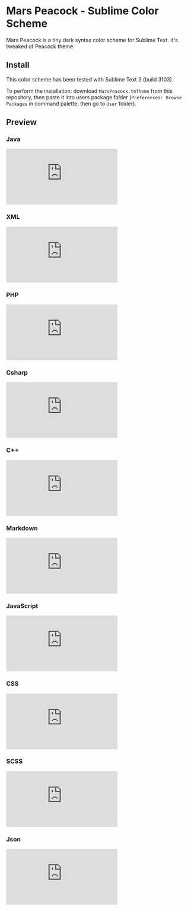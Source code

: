 # Mars Peacock - Sublime Color Scheme

Mars Peacock is a tiny dark syntax color scheme for Sublime Text. It's tweaked of Peacock theme.

## Install

This color scheme has been tested with Sublime Text 3 (build 3103).

To perform the installation: download `MarsPeacock.tmTheme` from this repository, then paste it into users package folder (`Preferences: Browse Packages` in command palette, then go to `User` folder).

## Preview

### Java

![Mars Peacock Java syntax highlight](http://aygix.free.fr/down.php?path=github/Odepax/mars-peacock/preview-java.png)

### XML

![Mars Peacock HTML syntax highlight](http://aygix.free.fr/down.php?path=github/Odepax/mars-peacock/preview-xml.png)

### PHP

![Mars Peacock PHP syntax highlight](http://aygix.free.fr/down.php?path=github/Odepax/mars-peacock/preview-php.png)


### Csharp

![Mars Peacock C# syntax highlight](http://aygix.free.fr/down.php?path=github/Odepax/mars-peacock/preview-cs.png)

### C++

![Mars Peacock C++ syntax highlight](http://aygix.free.fr/down.php?path=github/Odepax/mars-peacock/preview-cpp.png)

### Markdown

![Mars Peacock Markdown syntax highlight](http://aygix.free.fr/down.php?path=github/Odepax/mars-peacock/preview-md.png)

### JavaScript

![Mars Peacock Javascript syntax highlight](http://aygix.free.fr/down.php?path=github/Odepax/mars-peacock/preview-jd.png)

### CSS

![Mars Peacock CSS syntax highlight](http://aygix.free.fr/down.php?path=github/Odepax/mars-peacock/preview-css.png)

### SCSS

![Mars Peacock Scss syntax highlight](http://aygix.free.fr/down.php?path=github/Odepax/mars-peacock/preview-scss.png)

### Json

![Mars Peacock Json syntax highlight](http://aygix.free.fr/down.php?path=github/Odepax/mars-peacock/preview-json.png)
